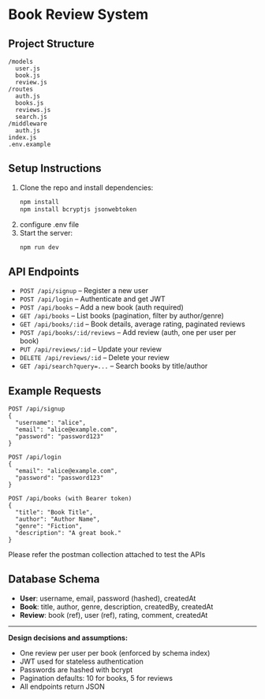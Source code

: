 # Book Review System

## Project Structure
```
/models
  user.js
  book.js
  review.js
/routes
  auth.js
  books.js
  reviews.js
  search.js
/middleware
  auth.js
index.js
.env.example
```

## Setup Instructions
1. Clone the repo and install dependencies:
   ```bash
   npm install
   npm install bcryptjs jsonwebtoken
   ```
2. configure .env file
3. Start the server:
   ```bash
   npm run dev
   ```

## API Endpoints
- `POST /api/signup` – Register a new user
- `POST /api/login` – Authenticate and get JWT
- `POST /api/books` – Add a new book (auth required)
- `GET /api/books` – List books (pagination, filter by author/genre)
- `GET /api/books/:id` – Book details, average rating, paginated reviews
- `POST /api/books/:id/reviews` – Add review (auth, one per user per book)
- `PUT /api/reviews/:id` – Update your review
- `DELETE /api/reviews/:id` – Delete your review
- `GET /api/search?query=...` – Search books by title/author

## Example Requests
```
POST /api/signup
{
  "username": "alice",
  "email": "alice@example.com",
  "password": "password123"
}

POST /api/login
{
  "email": "alice@example.com",
  "password": "password123"
}

POST /api/books (with Bearer token)
{
  "title": "Book Title",
  "author": "Author Name",
  "genre": "Fiction",
  "description": "A great book."
}
```
Please refer the postman collection attached to test the APIs

## Database Schema
- **User**: username, email, password (hashed), createdAt
- **Book**: title, author, genre, description, createdBy, createdAt
- **Review**: book (ref), user (ref), rating, comment, createdAt

---

**Design decisions and assumptions:**
- One review per user per book (enforced by schema index)
- JWT used for stateless authentication
- Passwords are hashed with bcrypt
- Pagination defaults: 10 for books, 5 for reviews
- All endpoints return JSON
